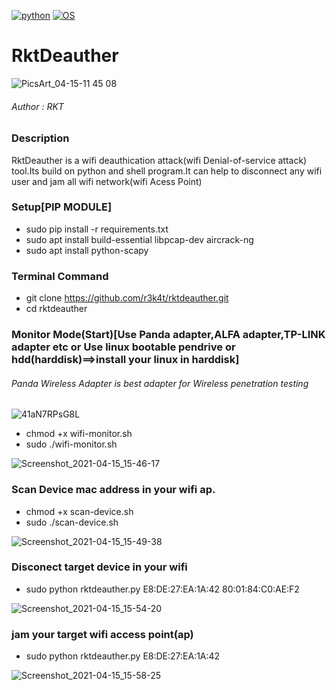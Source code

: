 [![python](https://img.shields.io/badge/Program-Python-brightgreen.svg)](https://www.python.org/downloads/release/python/)
[![OS](https://img.shields.io/badge/Tested%20On-Linux-yellowgreen.svg)](https://en.wikipedia.org/wiki/Linux)

# RktDeauther 

![PicsArt_04-15-11 45 08](https://user-images.githubusercontent.com/69615463/114952525-3fe26d80-9e78-11eb-9c44-b3622ac3f092.jpg)

<h6>Author : RKT</h6>

### Description ###


RktDeauther is a wifi deauthication attack(wifi Denial-of-service attack) tool.Its build on python and shell program.It can help to disconnect any wifi user and jam all wifi network(wifi Acess Point)


### Setup[PIP MODULE] ###

+ sudo  pip install -r requirements.txt
+ sudo apt install build-essential libpcap-dev aircrack-ng
+ sudo apt install python-scapy

### Terminal Command ###

+ git clone https://github.com/r3k4t/rktdeauther.git
+ cd rktdeauther

### Monitor Mode(Start)[Use Panda adapter,ALFA adapter,TP-LINK adapter etc or Use linux bootable pendrive or hdd(harddisk)==>install your linux in harddisk] ###

<h6>Panda Wireless Adapter is best adapter for  Wireless penetration testing</h6> 

![41aN7RPsG8L](https://user-images.githubusercontent.com/69615463/114897972-8cf02080-9e33-11eb-82d6-8c2ec4d2b2ea.jpg)

+ chmod +x wifi-monitor.sh
+ sudo ./wifi-monitor.sh

![Screenshot_2021-04-15_15-46-17](https://user-images.githubusercontent.com/69615463/114896458-2c141880-9e32-11eb-8695-6a4a3c93d4f9.png)


### Scan Device mac address in your wifi ap. ###

+ chmod +x scan-device.sh
+ sudo ./scan-device.sh


![Screenshot_2021-04-15_15-49-38](https://user-images.githubusercontent.com/69615463/114896518-3a623480-9e32-11eb-9a27-317cd257469d.png)


### Disconect target device in your wifi ###

+ sudo python rktdeauther.py  E8:DE:27:EA:1A:42 80:01:84:C0:AE:F2


![Screenshot_2021-04-15_15-54-20](https://user-images.githubusercontent.com/69615463/114896554-43eb9c80-9e32-11eb-9c7b-59cfba26f8e3.png)

### jam your target wifi  access point(ap) ###


+ sudo python rktdeauther.py  E8:DE:27:EA:1A:42


![Screenshot_2021-04-15_15-58-25](https://user-images.githubusercontent.com/69615463/114896623-51088b80-9e32-11eb-9a0a-77344582a4f4.png)






